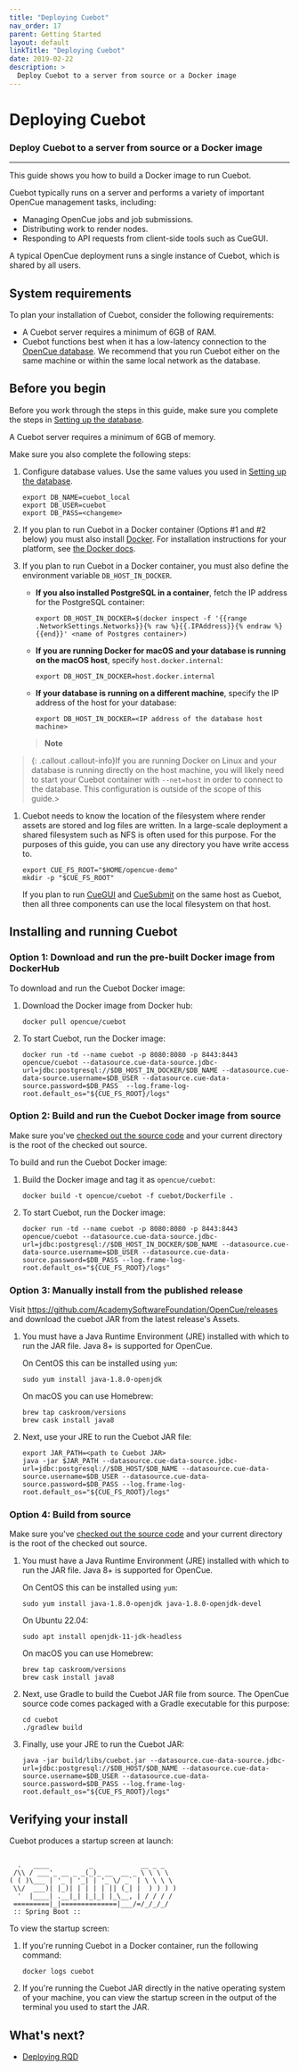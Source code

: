 ```yaml
---
title: "Deploying Cuebot"
nav_order: 17
parent: Getting Started
layout: default
linkTitle: "Deploying Cuebot"
date: 2019-02-22
description: >
  Deploy Cuebot to a server from source or a Docker image
---
```


# Deploying Cuebot

### Deploy Cuebot to a server from source or a Docker image

---

This guide shows you how to build a Docker image to run Cuebot.


Cuebot typically runs on a server and performs a variety of important OpenCue
management tasks, including:

*   Managing OpenCue jobs and job submissions.
*   Distributing work to render nodes.
*   Responding to API requests from client-side tools such as CueGUI.

A typical OpenCue deployment runs a single instance of Cuebot, which is shared
by all users.


## System requirements

To plan your installation of Cuebot, consider the following requirements:

*   A Cuebot server requires a minimum of 6GB of RAM.
*   Cuebot functions best when it has a low-latency connection to the
    [OpenCue database](/docs/getting-started/setting-up-the-database). We recommend that you
    run Cuebot either on the same machine or within the same local network as the database.

## Before you begin

Before you work through the steps in this guide, make sure you complete the
steps in
[Setting up the database](/docs/getting-started/setting-up-the-database).

A Cuebot server requires a minimum of 6GB of memory.

Make sure you also complete the following steps:

1.  Configure database values. Use the same values you used in
    [Setting up the database](/docs/getting-started/setting-up-the-database).

    ```shell
    export DB_NAME=cuebot_local
    export DB_USER=cuebot
    export DB_PASS=<changeme>
    ```

1.  If you plan to run Cuebot in a Docker container (Options #1 and #2 below)
    you must also install [Docker](https://www.docker.com/). For installation
    instructions for your platform, see
    [the Docker docs](https://docs.docker.com/install/).

1.  If you plan to run Cuebot in a Docker container, you must also define the
    environment variable `DB_HOST_IN_DOCKER`.

    -   **If you also installed PostgreSQL in a container**, fetch the IP
        address for the PostgreSQL container:

        ```shell
        export DB_HOST_IN_DOCKER=$(docker inspect -f '{{range .NetworkSettings.Networks}}{% raw %}{{.IPAddress}}{% endraw %}{{end}}' <name of Postgres container>)
        ```

    -   **If you are running Docker for macOS and your database is running on
        the macOS host**, specify `host.docker.internal`:

        ```shell
        export DB_HOST_IN_DOCKER=host.docker.internal
        ```

    -   **If your database is running on a different machine**, specify the IP
        address of the host for your database:

        ```shell
        export DB_HOST_IN_DOCKER=<IP address of the database host machine>
        ```

    > **Note**
> {: .callout .callout-info}If you are running Docker on Linux
    and your database is running directly on the host machine, you will likely
    need to start your Cuebot container with `--net=host` in order to connect
    to the database. This configuration is outside of the scope of this
    guide.>

1.  Cuebot needs to know the location of the filesystem where render assets
    are stored and log files are written. In a large-scale deployment a shared
    filesystem such as NFS is often used for this purpose. For the purposes of
    this guide, you can use any directory you have write access to.

    ```shell
    export CUE_FS_ROOT="$HOME/opencue-demo"
    mkdir -p "$CUE_FS_ROOT"
    ```

    If you plan to run [CueGUI](/docs/getting-started/installing-cuegui) and
    [CueSubmit](/docs/getting-started/installing-cuesubmit) on the same host
    as Cuebot, then all three components can use the local filesystem on that
    host.

## Installing and running Cuebot

### Option 1: Download and run the pre-built Docker image from DockerHub

To download and run the Cuebot Docker image:

1.  Download the Docker image from Docker hub:

    ```shell
    docker pull opencue/cuebot
    ```

1.  To start Cuebot, run the Docker image:

    ```shell
    docker run -td --name cuebot -p 8080:8080 -p 8443:8443 opencue/cuebot --datasource.cue-data-source.jdbc-url=jdbc:postgresql://$DB_HOST_IN_DOCKER/$DB_NAME --datasource.cue-data-source.username=$DB_USER --datasource.cue-data-source.password=$DB_PASS  --log.frame-log-root.default_os="${CUE_FS_ROOT}/logs"
    ```

### Option 2: Build and run the Cuebot Docker image from source

Make sure you've
[checked out the source code](/docs/getting-started/checking-out-the-source-code)
and your current directory is the root of the checked out source.

To build and run the Cuebot Docker image:

1.  Build the Docker image and tag it as `opencue/cuebot`:

    ```shell
    docker build -t opencue/cuebot -f cuebot/Dockerfile .
    ```

1.  To start Cuebot, run the Docker image:

    ```shell
    docker run -td --name cuebot -p 8080:8080 -p 8443:8443 opencue/cuebot --datasource.cue-data-source.jdbc-url=jdbc:postgresql://$DB_HOST_IN_DOCKER/$DB_NAME --datasource.cue-data-source.username=$DB_USER --datasource.cue-data-source.password=$DB_PASS --log.frame-log-root.default_os="${CUE_FS_ROOT}/logs"
    ```

### Option 3: Manually install from the published release

Visit https://github.com/AcademySoftwareFoundation/OpenCue/releases and download the cuebot JAR
from the latest release's Assets.

1.  You must have a Java Runtime Environment (JRE) installed with which to run
    the JAR file. Java 8+ is supported for OpenCue.

    On CentOS this can be installed using `yum`:

    ```shell
    sudo yum install java-1.8.0-openjdk
    ```

    On macOS you can use Homebrew:

    ```shell
    brew tap caskroom/versions
    brew cask install java8
    ```

1.  Next, use your JRE to run the Cuebot JAR file:

    ```shell
    export JAR_PATH=<path to Cuebot JAR>
    java -jar $JAR_PATH --datasource.cue-data-source.jdbc-url=jdbc:postgresql://$DB_HOST/$DB_NAME --datasource.cue-data-source.username=$DB_USER --datasource.cue-data-source.password=$DB_PASS --log.frame-log-root.default_os="${CUE_FS_ROOT}/logs"
    ```

### Option 4: Build from source

Make sure you've
[checked out the source code](/docs/getting-started/checking-out-the-source-code)
and your current directory is the root of the checked out source.

1.  You must have a Java Runtime Environment (JRE) installed with which to run
    the JAR file. Java 8+ is supported for OpenCue.

    On CentOS this can be installed using `yum`:

    ```shell
    sudo yum install java-1.8.0-openjdk java-1.8.0-openjdk-devel
    ```
    On Ubuntu 22.04:
    ```shell
    sudo apt install openjdk-11-jdk-headless
    ```

    On macOS you can use Homebrew:

    ```shell
    brew tap caskroom/versions
    brew cask install java8
    ```

1.  Next, use Gradle to build the Cuebot JAR file from source. The OpenCue
    source code comes packaged with a Gradle executable for this purpose:

    ```shell
    cd cuebot
    ./gradlew build
    ```

1.  Finally, use your JRE to run the Cuebot JAR:

    ```shell
    java -jar build/libs/cuebot.jar --datasource.cue-data-source.jdbc-url=jdbc:postgresql://$DB_HOST/$DB_NAME --datasource.cue-data-source.username=$DB_USER --datasource.cue-data-source.password=$DB_PASS --log.frame-log-root.default_os="${CUE_FS_ROOT}/logs"
    ```

## Verifying your install

Cuebot produces a startup screen at launch:

```

  .   ____          _            __ _ _
 /\\ / ___'_ __ _ _(_)_ __  __ _ \ \ \ \
( ( )\___ | '_ | '_| | '_ \/ _` | \ \ \ \
 \\/  ___)| |_)| | | | | || (_| |  ) ) ) )
  '  |____| .__|_| |_|_| |_\__, | / / / /
 =========|_|==============|___/=/_/_/_/
 :: Spring Boot ::

```
To view the startup screen:

1.  If you're running Cuebot in a Docker container, run the following command:

    ```shell
    docker logs cuebot
    ```

1.  If you're running the Cuebot JAR directly in the native operating system of
    your machine, you can view the startup screen in the output of the terminal
    you used to start the JAR.

## What's next?

*   [Deploying RQD](/docs/getting-started/deploying-rqd)
